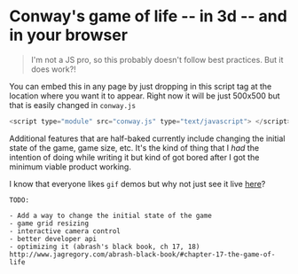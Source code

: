 # Conway's game of life -- in 3d -- and in your browser

> I'm not a JS pro, so this probably doesn't follow best practices.
> But it does work?!

You can embed this in any page by just dropping in this script tag at the location where you want it to appear.
Right now it will be just 500x500 but that is easily changed in `conway.js`



```js
<script type="module" src="conway.js" type="text/javascript"> </script>
```

Additional features that are half-baked currently include changing the initial state of the game, game size, etc. 
It's the kind of thing that I *had* the intention of doing while writing it but kind of got bored after I got the minimum viable product working.

I know that everyone likes `gif` demos but why not just see it live [here]()?


```
TODO:

- Add a way to change the initial state of the game
- game grid resizing
- interactive camera control
- better developer api
- optimizing it (abrash's black book, ch 17, 18) http://www.jagregory.com/abrash-black-book/#chapter-17-the-game-of-life
```



